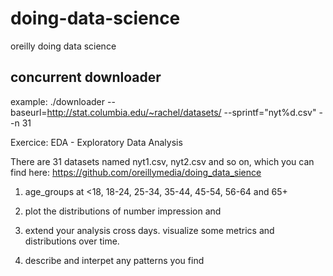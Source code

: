 # doing-data-science
oreilly doing data science

## concurrent downloader
example: ./downloader --baseurl=http://stat.columbia.edu/~rachel/datasets/ --sprintf="nyt%d.csv" --n 31


Exercice: EDA - Exploratory Data Analysis

There are 31 datasets named nyt1.csv, nyt2.csv and so on, which you can find here:
https://github.com/oreillymedia/doing_data_sience

1. age_groups at <18, 18-24, 25-34, 35-44, 45-54, 56-64 and 65+

2. plot the distributions of number impression and

3. extend your analysis cross days. visualize some metrics and distributions over time.

4. describe and interpet any patterns you find